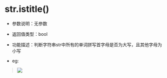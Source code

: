 # str.istitle()

- 参数说明：无参数

- 返回值类型：bool

- 功能描述：判断字符串str中所有的单词拼写首字母是否为大写，且其他字母为小写


- eg:

>![](http://ww1.sinaimg.cn/mw690/70cc3cccgw1erj0lmqkvvj20ek06oaa9.jpg)